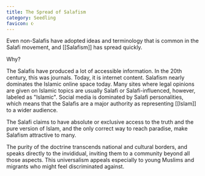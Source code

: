 ```yaml
---
title: The Spread of Salafism
category: Seedling
favicon: ☪️
---
```


Even non-Salafis have adopted ideas and terminology that is common in the Salafi movement, and [[Salafism]] has spread quickly.

Why?

The Salafis have produced a lot of accessible information. In the 20th century, this was journals. Today, it is internet content. Salafism nearly dominates the Islamic online space today. Many sites where legal opinions are given on Islamic topics are usually Salafi or Salafi-influenced, however, labeled as "Islamic". Social media is dominated by Salafi personalities, which means that the Salafis are a major authority as representing [[Islam]] to a wider audience.

The Salafi claims to have absolute or exclusive access to the truth and the pure version of Islam, and the only correct way to reach paradise, make Salafism attractive to many.

The purity of the doctrine transcends national and cultural borders, and speaks directly to the invididual, inviting them to a community beyond all those aspects. This universalism appeals especially to young Muslims and migrants who might feel discriminated against.